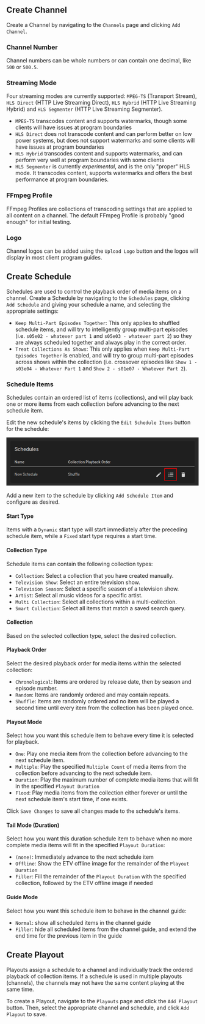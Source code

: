 ﻿## Create Channel

Create a Channel by navigating to the `Channels` page and clicking `Add Channel`.

### Channel Number

Channel numbers can be whole numbers or can contain one decimal, like `500` or `500.5`.

### Streaming Mode

Four streaming modes are currently supported: `MPEG-TS` (Transport Stream), `HLS Direct` (HTTP Live Streaming Direct), `HLS Hybrid` (HTTP Live Streaming Hybrid) and `HLS Segmenter` (HTTP Live Streaming Segmenter).

* `MPEG-TS` transcodes content and supports watermarks, though some clients will have issues at program boundaries
* `HLS Direct` does not transcode content and can perform better on low power systems, but does not support watermarks and some clients will have issues at program boundaries
* `HLS Hybrid` transcodes content and supports watermarks, and can perform very well at program boundaries with some clients
* `HLS Segmenter` is currently *experimental*, and is the only "proper" HLS mode. It transcodes content, supports watermarks and offers the best performance at program boundaries. 

### FFmpeg Profile

FFmpeg Profiles are collections of transcoding settings that are applied to all content on a channel.
The default FFmpeg Profile is probably "good enough" for initial testing.

### Logo

Channel logos can be added using the `Upload Logo` button and the logos will display in most client program guides.

## Create Schedule

Schedules are used to control the playback order of media items on a channel.
Create a Schedule by navigating to the `Schedules` page, clicking `Add Schedule` and giving your schedule a name, and selecting the appropriate settings:

* `Keep Multi-Part Episodes Together`: This only applies to shuffled schedule items, and will try to intelligently group multi-part episodes (i.e. `s05e02 - whatever part 1` and `s05e03 - whatever part 2`) so they are always scheduled together and always play in the correct order.
* `Treat Collections As Shows`: This only applies when `Keep Multi-Part Episodes Together` is enabled, and will try to group multi-part episodes across shows within the collection (i.e. crossover episodes like `Show 1 - s03e04 - Whatever Part 1` and `Show 2 - s01e07 - Whatever Part 2`).

### Schedule Items

Schedules contain an ordered list of items (collections), and will play back one or more items from each collection before advancing to the next schedule item.

Edit the new schedule's items by clicking the `Edit Schedule Items` button for the schedule:

![Schedules Edit Schedule Items Button](../images/schedules-edit-schedule-items.png)

Add a new item to the schedule by clicking `Add Schedule Item` and configure as desired.

#### Start Type

Items with a `Dynamic` start type will start immediately after the preceding schedule item, while a `Fixed` start type requires a start time.

#### Collection Type

Schedule items can contain the following collection types:

- `Collection`: Select a collection that you have created manually.
- `Television Show`: Select an entire television show.
- `Television Season`: Select a specific season of a television show.
- `Artist`: Select all music videos for a specific artist.
- `Multi Collection`: Select all collections within a multi-collection.
- `Smart Collection`: Select all items that match a saved search query.

#### Collection

Based on the selected collection type, select the desired collection.

#### Playback Order

Select the desired playback order for media items within the selected collection:

- `Chronological`: Items are ordered by release date, then by season and episode number.
- `Random`: Items are randomly ordered and may contain repeats.
- `Shuffle`: Items are randomly ordered and no item will be played a second time until every item from the collection has been played once.

#### Playout Mode

Select how you want this schedule item to behave every time it is selected for playback.

- `One`: Play one media item from the collection before advancing to the next schedule item.
- `Multiple`: Play the specified `Multiple Count` of media items from the collection before advancing to the next schedule item.
- `Duration`: Play the maximum number of complete media items that will fit in the specified `Playout Duration`
- `Flood`: Play media items from the collection either forever or until the next schedule item's start time, if one exists.

Click `Save Changes` to save all changes made to the schedule's items.

#### Tail Mode (Duration)

Select how you want this duration schedule item to behave when no more complete media items will fit in the specified `Playout Duration`:

- `(none)`: Immediately advance to the next schedule item
- `Offline`: Show the ETV offline image for the remainder of the `Playout Duration`
- `Filler`: Fill the remainder of the `Playout Duration` with the specified collection, followed by the ETV offline image if needed

#### Guide Mode

Select how you want this schedule item to behave in the channel guide:

- `Normal`: show all scheduled items in the channel guide
- `Filler`: hide all scheduled items from the channel guide, and extend the end time for the previous item in the guide

## Create Playout

Playouts assign a schedule to a channel and individually track the ordered playback of collection items.
If a schedule is used in multiple playouts (channels), the channels may not have the same content playing at the same time.

To create a Playout, navigate to the `Playouts` page and click the `Add Playout` button. Then, select the appropriate channel and schedule, and click `Add Playout` to save.
